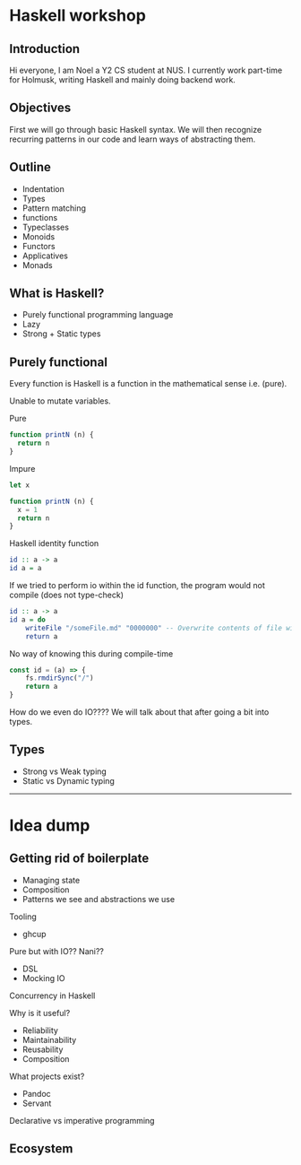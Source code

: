 # Haskell workshop

## Introduction
Hi everyone, I am Noel a Y2 CS student at NUS. I currently work part-time for Holmusk, writing Haskell and mainly doing backend work.

## Objectives
First we will go through basic Haskell syntax.
We will then recognize recurring patterns in our code and learn ways of abstracting them.

## Outline

- Indentation
- Types
- Pattern matching
- functions
- Typeclasses
- Monoids
- Functors
- Applicatives
- Monads

## What is Haskell?
- Purely functional programming language
- Lazy
- Strong + Static types

## Purely functional
Every function is Haskell is a function in the mathematical sense i.e. (pure).

Unable to mutate variables.

Pure
```js
function printN (n) {
  return n
}
```

Impure
```js
let x

function printN (n) {
  x = 1
  return n
}
```

Haskell identity function
``` haskell
id :: a -> a
id a = a
```

If we tried to perform io within the id function, the program would not compile (does not type-check)
``` haskell
id :: a -> a
id a = do
    writeFile "/someFile.md" "0000000" -- Overwrite contents of file with 00000000
    return a
```

No way of knowing this during compile-time
``` javascript
const id = (a) => {
    fs.rmdirSync("/")
    return a
}
```

How do we even do IO????
We will talk about that after going a bit into types.

## Types
- Strong vs Weak typing
- Static vs Dynamic typing

---

# Idea dump

## Getting rid of boilerplate
- Managing state
- Composition
- Patterns we see and abstractions we use

Tooling
- ghcup


Pure but with IO?? Nani??
- DSL
- Mocking IO

Concurrency in Haskell

Why is it useful?
- Reliability
- Maintainability
- Reusability
- Composition

What projects exist?
- Pandoc
- Servant

Declarative vs imperative programming


## Ecosystem
